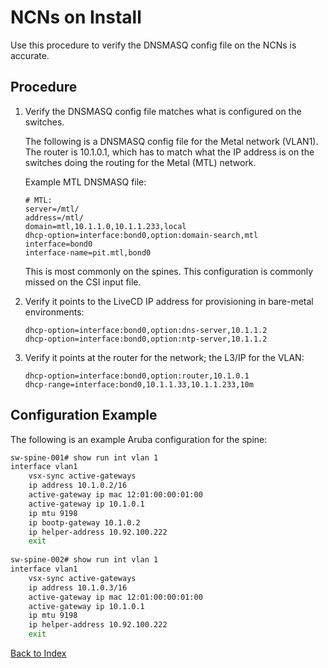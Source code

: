 # NCNs on Install

Use this procedure to verify the DNSMASQ config file on the NCNs is accurate.

## Procedure

1. Verify the DNSMASQ config file matches what is configured on the switches.

    The following is a DNSMASQ config file for the Metal network (VLAN1). The router is 10.1.0.1, which has to match what the IP address is on the switches doing the routing for the Metal (MTL) network.  

    Example MTL DNSMASQ file:

    ```
    # MTL:
    server=/mtl/
    address=/mtl/
    domain=mtl,10.1.1.0,10.1.1.233,local
    dhcp-option=interface:bond0,option:domain-search,mtl
    interface=bond0
    interface-name=pit.mtl,bond0
    ```

    This is most commonly on the spines. This configuration is commonly missed on the CSI input file.

1. Verify it points to the LiveCD IP address for provisioning in bare-metal environments:

    ```
    dhcp-option=interface:bond0,option:dns-server,10.1.1.2
    dhcp-option=interface:bond0,option:ntp-server,10.1.1.2
    ```

1. Verify it points at the router for the network; the L3/IP for the VLAN:

    ```
    dhcp-option=interface:bond0,option:router,10.1.0.1
    dhcp-range=interface:bond0,10.1.1.33,10.1.1.233,10m
    ```

## Configuration Example

The following is an example Aruba configuration for the spine:

```bash
sw-spine-001# show run int vlan 1
interface vlan1
    vsx-sync active-gateways
    ip address 10.1.0.2/16
    active-gateway ip mac 12:01:00:00:01:00
    active-gateway ip 10.1.0.1
    ip mtu 9198
    ip bootp-gateway 10.1.0.2
    ip helper-address 10.92.100.222
    exit
 
sw-spine-002# show run int vlan 1
interface vlan1
    vsx-sync active-gateways
    ip address 10.1.0.3/16
    active-gateway ip mac 12:01:00:00:01:00
    active-gateway ip 10.1.0.1
    ip mtu 9198
    ip helper-address 10.92.100.222
    exit
```

[Back to Index](../index.md)